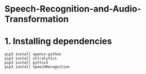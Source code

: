# Speech-Recognition-and-Audio-Transformation

# 1. Installing dependencies
```
pip3 install opencv-python
pip3 install ultralytics
pip3 install pyttsx3
pip3 install SpeechRecognition
```
